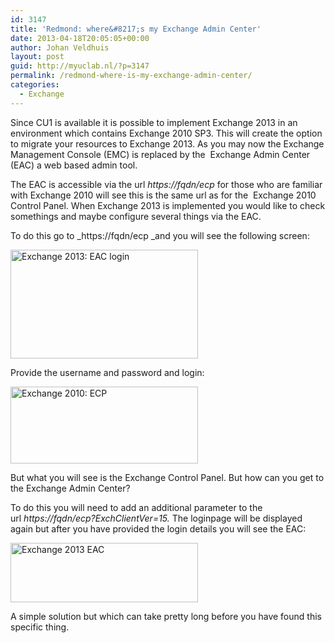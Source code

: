 ```yaml
---
id: 3147
title: 'Redmond: where&#8217;s my Exchange Admin Center'
date: 2013-04-18T20:05:05+00:00
author: Johan Veldhuis
layout: post
guid: http://myuclab.nl/?p=3147
permalink: /redmond-where-is-my-exchange-admin-center/
categories:
  - Exchange
---
```

Since CU1 is available it is possible to implement Exchange 2013 in an environment which contains Exchange 2010 SP3. This will create the option to migrate your resources to Exchange 2013. As you may now the Exchange Management Console (EMC) is replaced by the  Exchange Admin Center (EAC) a web based admin tool.

The EAC is accessible via the url _https://fqdn/ecp_ for those who are familiar with Exchange 2010 will see this is the same url as for the  Exchange 2010 Control Panel. When Exchange 2013 is implemented you would like to check somethings and maybe configure several things via the EAC.

To do this go to _https://fqdn/ecp _and you will see the following screen:

[<img alt="Exchange 2013: EAC login" src="https://i1.wp.com/myuclab.nl/wp-content/uploads/2013/04/ECP-login-300x174.png?resize=300%2C174" width="300" height="174" data-recalc-dims="1" />](https://i1.wp.com/myuclab.nl/wp-content/uploads/2013/04/ECP-login.png)

Provide the username and password and login:

[<img alt="Exchange 2010: ECP" src="https://i0.wp.com/myuclab.nl/wp-content/uploads/2013/04/ECP-Exchange-2010-300x123.png?resize=300%2C123" width="300" height="123" data-recalc-dims="1" />](https://i1.wp.com/myuclab.nl/wp-content/uploads/2013/04/ECP-Exchange-2010.png)

But what you will see is the Exchange Control Panel. But how can you get to the Exchange Admin Center?
  
To do this you will need to add an additional parameter to the url _https://fqdn/ecp?ExchClientVer=15._ The loginpage will be displayed again but after you have provided the login details you will see the EAC:

[<img alt="Exchange 2013 EAC" src="https://i2.wp.com/myuclab.nl/wp-content/uploads/2013/04/ECP-Exchange-2013-300x95.png?resize=300%2C95" width="300" height="95" data-recalc-dims="1" />](https://i1.wp.com/myuclab.nl/wp-content/uploads/2013/04/ECP-Exchange-2013.png)

A simple solution but which can take pretty long before you have found this specific thing.